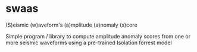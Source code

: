 # swaas

(S)eismic (w)aveform's (a)mplitude (a)nomaly (s)core

Simple program / library to compute amplitude anomaly scores from one or more seismic waveforms using a pre-trained Isolation forrest model
